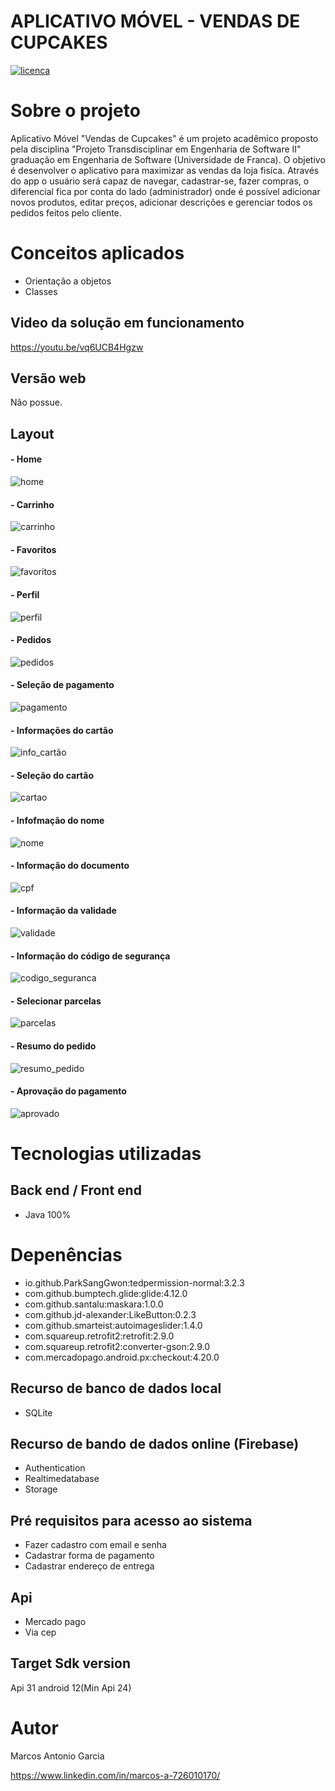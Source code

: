 # APLICATIVO MÓVEL - VENDAS DE CUPCAKES
[![licenca](https://img.shields.io/npm/l/react)](https://github.com/SoftwareSistems/meu-repositorio/blob/main/license) 

# Sobre o projeto

Aplicativo Móvel "Vendas de Cupcakes" é um projeto acadêmico proposto pela disciplina "Projeto Transdisciplinar em Engenharia de Software II" graduação em
Engenharia de Software (Universidade de Franca). O objetivo é desenvolver o aplicativo para maximizar as vendas da loja fisíca. Através do app o usuário será
capaz de navegar, cadastrar-se, fazer compras, o diferencial fica por conta do lado (administrador) onde é possível adicionar novos produtos, editar preços,
adicionar descrições e gerenciar todos os pedidos feitos pelo cliente.

# Conceitos aplicados
- Orientação a objetos
- Classes

## Video da solução em funcionamento

https://youtu.be/vq6UCB4Hgzw

## Versão web

Não possue.

## Layout

#### - Home
![home](https://github.com/SoftwareSistems/meu-repositorio/blob/main/home.PNG)

#### - Carrinho
![carrinho](https://github.com/SoftwareSistems/meu-repositorio/blob/main/carrinho_produto.PNG)

#### - Favoritos
![favoritos](https://github.com/SoftwareSistems/meu-repositorio/blob/main/favoritos.PNG)

#### - Perfil
![perfil](https://github.com/SoftwareSistems/meu-repositorio/blob/main/perfil.PNG)

#### - Pedidos
![pedidos](https://github.com/SoftwareSistems/meu-repositorio/blob/main/pedidos.PNG)

#### - Seleção de pagamento
![pagamento](https://github.com/SoftwareSistems/meu-repositorio/blob/main/foma_pagamento.PNG)

#### - Informações do cartão
![info_cartão](https://github.com/SoftwareSistems/meu-repositorio/blob/main/info_cartão.PNG)

#### - Seleção do cartão
![cartao](https://github.com/SoftwareSistems/meu-repositorio/blob/main/cartão.PNG)

#### - Infofmação do nome
![nome](https://github.com/SoftwareSistems/meu-repositorio/blob/main/nome.PNG)

#### - Informação do documento
![cpf](https://github.com/SoftwareSistems/meu-repositorio/blob/main/cpf.PNG)

#### - Informação da validade
![validade](https://github.com/SoftwareSistems/meu-repositorio/blob/main/validade.PNG)

#### - Informação do código de segurança
![codigo_seguranca](https://github.com/SoftwareSistems/meu-repositorio/blob/main/codigo_seguranca.PNG)

#### - Selecionar parcelas
![parcelas](https://github.com/SoftwareSistems/meu-repositorio/blob/main/parcelas.PNG)

#### - Resumo do pedido
![resumo_pedido](https://github.com/SoftwareSistems/meu-repositorio/blob/main/resumo_pedido.PNG)

#### - Aprovação do pagamento
![aprovado](https://github.com/SoftwareSistems/meu-repositorio/blob/main/aprovado.PNG)

# Tecnologias utilizadas
## Back end / Front end
- Java 100%

# Depenências
- io.github.ParkSangGwon:tedpermission-normal:3.2.3
- com.github.bumptech.glide:glide:4.12.0
- com.github.santalu:maskara:1.0.0
- com.github.jd-alexander:LikeButton:0.2.3
- com.github.smarteist:autoimageslider:1.4.0
- com.squareup.retrofit2:retrofit:2.9.0
- com.squareup.retrofit2:converter-gson:2.9.0
- com.mercadopago.android.px:checkout:4.20.0

## Recurso de banco de dados local
- SQLite

## Recurso de bando de dados online (Firebase)
- Authentication
- Realtimedatabase
- Storage

## Pré requisitos para acesso ao sistema
- Fazer cadastro com email e senha
- Cadastrar forma de pagamento
- Cadastrar endereço de entrega

## Api
- Mercado pago
- Via cep

## Target Sdk version
Api 31 android 12(Min Api 24)

# Autor
Marcos Antonio Garcia

https://www.linkedin.com/in/marcos-a-726010170/




